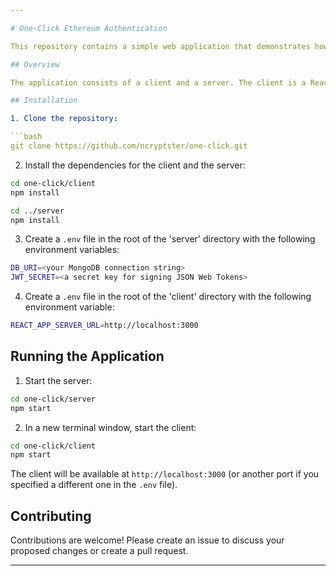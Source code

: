 ```yaml
---

# One-Click Ethereum Authentication

This repository contains a simple web application that demonstrates how to implement Ethereum-based authentication using React, Express.js, and MongoDB.

## Overview

The application consists of a client and a server. The client is a React application that provides a login button. When the user clicks this button, they are prompted to give the application access to their Ethereum accounts and to sign a message with their Ethereum account. The server is an Express.js application that connects to a MongoDB database and verifies the user's signed message.

## Installation

1. Clone the repository:

```bash
git clone https://github.com/ncryptster/one-click.git
```

2. Install the dependencies for the client and the server:

```bash
cd one-click/client
npm install

cd ../server
npm install
```

3. Create a `.env` file in the root of the 'server' directory with the following environment variables:

```bash
DB_URI=<your MongoDB connection string>
JWT_SECRET=<a secret key for signing JSON Web Tokens>
```

4. Create a `.env` file in the root of the 'client' directory with the following environment variable:

```bash
REACT_APP_SERVER_URL=http://localhost:3000
```

## Running the Application

1. Start the server:

```bash
cd one-click/server
npm start
```

2. In a new terminal window, start the client:

```bash
cd one-click/client
npm start
```

The client will be available at `http://localhost:3000` (or another port if you specified a different one in the `.env` file).

## Contributing

Contributions are welcome! Please create an issue to discuss your proposed changes or create a pull request.

---
```


